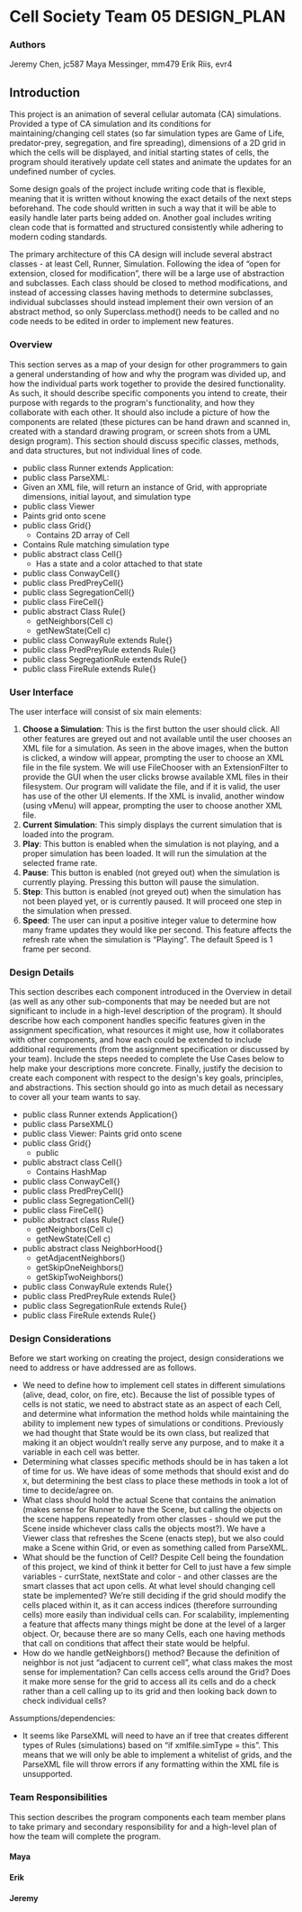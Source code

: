 Cell Society Team 05 DESIGN_PLAN
===
### Authors
Jeremy Chen, jc587
Maya Messinger, mm479
Erik Riis, evr4

## Introduction

This project is an animation of several cellular automata (CA) simulations. Provided a type of CA simulation and its conditions for maintaining/changing cell states (so far simulation types are Game of Life, predator-prey, segregation, and fire spreading), dimensions of a 2D grid in which the cells will be displayed, and initial starting states of cells, the program should iteratively update cell states and animate the updates for an undefined number of cycles.

Some design goals of the project include writing code that is flexible, meaning that it is written without knowing the exact details of the next steps beforehand. The code should written in such a way that it will be able to easily handle later parts being added on. Another goal includes writing clean code that is formatted and structured consistently while adhering to modern coding standards. 

The primary architecture of this CA design will include several abstract classes - at least Cell, Runner, Simulation. Following the idea of “open for extension, closed for modification”, there will be a large use of abstraction and subclasses. Each class should be closed to method modifications, and instead of accessing classes having methods to determine subclasses, individual subclasses should instead implement their own version of an abstract method, so only Superclass.method() needs to be called and no code needs to be edited in order to implement new features.

### Overview
This section serves as a map of your design for other programmers to gain a general understanding of how and why the program was divided up, and how the individual parts work together to provide the desired functionality. As such, it should describe specific components you intend to create, their purpose with regards to the program's functionality, and how they collaborate with each other. It should also include a picture of how the components are related (these pictures can be hand drawn and scanned in, created with a standard drawing program, or screen shots from a UML design program). This section should discuss specific classes, methods, and data structures, but not individual lines of code.

* public class Runner extends Application: 
* public class ParseXML: 
* Given an XML file, will return an instance of Grid, with appropriate dimensions, initial layout, and simulation type
* public class Viewer
* Paints grid onto scene
* public class Grid{}
	* Contains 2D array of Cell
* Contains Rule matching simulation type 
* public abstract class Cell{}
	* Has a state and a color attached to that state
* public class ConwayCell{}
* public class PredPreyCell{}
* public class SegregationCell{}
* public class FireCell{}
* public abstract Class Rule{}
	* getNeighbors(Cell c)
	* getNewState(Cell c)
* public class ConwayRule extends Rule{}
* public class PredPreyRule extends Rule{}
* public class SegregationRule extends Rule{}
* public class FireRule extends Rule{}

### User Interface

The user interface will consist of six main elements:
1. **Choose a Simulation**: This is the first button the user should click. All other features are greyed out and not available until the user chooses an XML file for a simulation. As seen in the above images, when the button is clicked, a window will appear, prompting the user to choose an XML file in the file system. We will use FileChooser with an ExtensionFilter to provide the GUI when the user clicks browse available XML files in their filesystem. Our program will validate the file, and if it is valid, the user has use of the other UI elements. If the XML is invalid, another window (using vMenu) will appear, prompting the user to choose another XML file.
2. **Current Simulation**: This simply displays the current simulation that is loaded into the program.
3. **Play**: This button is enabled when the simulation is not playing, and a proper simulation has been loaded. It will run the simulation at the selected frame rate.
4. **Pause**: This button is enabled (not greyed out) when the simulation is currently playing. Pressing this button will pause the simulation.
5. **Step**: This button is enabled (not greyed out) when the simulation has not been played yet, or is currently paused. It will proceed one step in the simulation when pressed.
6. **Speed**: The user can input a positive integer value to determine how many frame updates they would like per second. This feature affects the refresh rate when the simulation is “Playing”. The default Speed is 1 frame per second.
	
### Design Details
This section describes each component introduced in the Overview in detail (as well as any other sub-components that may be needed but are not significant to include in a high-level description of the program). It should describe how each component handles specific features given in the assignment specification, what resources it might use, how it collaborates with other components, and how each could be extended to include additional requirements (from the assignment specification or discussed by your team). Include the steps needed to complete the Use Cases below to help make your descriptions more concrete. Finally, justify the decision to create each component with respect to the design's key goals, principles, and abstractions. This section should go into as much detail as necessary to cover all your team wants to say.

* public class Runner extends Application{}
* public class ParseXML{}
* public class Viewer: Paints grid onto scene
* public class Grid{}
	* public 
* public abstract class Cell{}
	* Contains HashMap
* public class ConwayCell{}
* public class PredPreyCell{}
* public class SegregationCell{}
* public class FireCell{}
* public abstract class Rule{}
	* getNeighbors(Cell c)
	* getNewState(Cell c)
* public abstract class NeighborHood{}
	* getAdjacentNeighbors()
	* getSkipOneNeighbors()
	* getSkipTwoNeighbors()
* public class ConwayRule extends Rule{}
* public class PredPreyRule extends Rule{}
* public class SegregationRule extends Rule{}
* public class FireRule extends Rule{}

### Design Considerations

Before we start working on creating the project, design considerations we need to address or have addressed are as follows.
* We need to define how to implement cell states in different simulations (alive, dead, color, on fire, etc). Because the list of possible types of cells is not static, we need to abstract state as an aspect of each Cell, and determine what information the method holds while maintaining the ability to implement new types of simulations or conditions. Previously we had thought that State would be its own class, but realized that making it an object wouldn’t really serve any purpose, and to make it a variable in each cell was better.
* Determining what classes specific methods should be in has taken a lot of time for us. We have ideas of some methods that should exist and do x, but determining the best class to place these methods in took a lot of time to decide/agree on.
* What class should hold the actual Scene that contains the animation (makes sense for Runner to have the Scene, but calling the objects on the scene happens repeatedly from other classes - should we put the Scene inside whichever class calls the objects most?). We have a Viewer class that refreshes the Scene (enacts step), but we also could make a Scene within Grid, or even as something called from ParseXML.
* What should be the function of Cell? Despite Cell being the foundation of this project, we kind of think it better for Cell to just have a few simple variables - currState, nextState and color - and other classes are the smart classes that act upon cells. At what level should changing cell state be implemented? We’re still deciding if the grid should modify the cells placed within it, as it can access indices (therefore surrounding cells) more easily than individual cells can. For scalability, implementing a feature that affects many things might be done at the level of a larger object. Or, because there are so many Cells, each one having methods that call on conditions that affect their state would be helpful.
* How do we handle getNeighbors() method? Because the definition of neighbor is not just “adjacent to current cell”, what class makes the most sense for implementation? Can cells access cells around the Grid? Does it make more sense for the grid to access all its cells and do a check rather than a cell calling up to its grid and then looking back down to check individual cells?

Assumptions/dependencies:
* It seems like ParseXML will need to have an if tree that creates different types of Rules (simulations) based on “if xmlfile.simType = this”. This means that we will only be able to implement a whitelist of grids, and the ParseXML file will throw errors if any formatting within the XML file is unsupported.

### Team Responsibilities
This section describes the program components each team member plans to take primary and secondary responsibility for and a high-level plan of how the team will complete the program.

#### Maya

#### Erik

#### Jeremy
